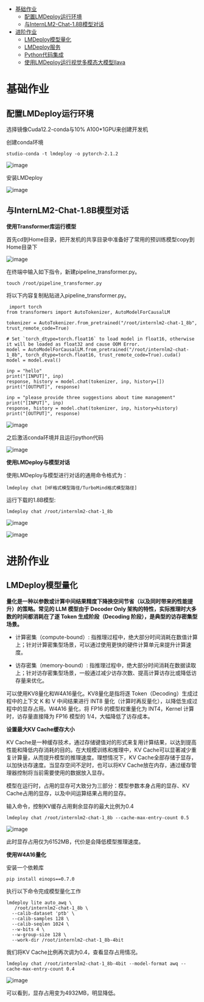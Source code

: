 - [基础作业](#基础作业)
   - [配置LMDeploy运行环境](#配置LMDeploy运行环境)
   - [与InternLM2-Chat-1.8B模型对话](#与InternLM2-Chat-1.8B模型对话)
- [进阶作业](#进阶作业)
   - [LMDeploy模型量化](#LMDeploy模型量化)
   - [LMDeploy服务](#LMDeploy服务)
   - [Python代码集成](#Python代码集成)
   - [使用LMDeploy运行视觉多模态大模型llava](#使用LMDeploy运行视觉多模态大模型llava)

# 基础作业

## 配置LMDeploy运行环境

选择镜像Cuda12.2-conda与10% A100*1GPU来创建开发机

创建conda环境

	studio-conda -t lmdeploy -o pytorch-2.1.2

![image](https://github.com/kalabiqlx/InternLM2-Tutorial-Assignment/assets/102224466/7cee8b7a-8ef5-4be2-a9aa-7d4e10e7d856)

安装LMDeploy

![image](https://github.com/kalabiqlx/InternLM2-Tutorial-Assignment/assets/102224466/8acd1286-8e16-4162-9390-ed62bb90736a)


## 与InternLM2-Chat-1.8B模型对话

**使用Transformer库运行模型**

首先cd到Home目录，把开发机的共享目录中准备好了常用的预训练模型copy到Home目录下

![image](https://github.com/kalabiqlx/InternLM2-Tutorial-Assignment/assets/102224466/d8bfabd4-b878-4473-a53d-3840cb78047f)

在终端中输入如下指令，新建pipeline_transformer.py。

	touch /root/pipeline_transformer.py
 
 将以下内容复制粘贴进入pipeline_transformer.py。
 
	 import torch
	from transformers import AutoTokenizer, AutoModelForCausalLM
	
	tokenizer = AutoTokenizer.from_pretrained("/root/internlm2-chat-1_8b", trust_remote_code=True)
	
	# Set `torch_dtype=torch.float16` to load model in float16, otherwise it will be loaded as float32 and cause OOM Error.
	model = AutoModelForCausalLM.from_pretrained("/root/internlm2-chat-1_8b", torch_dtype=torch.float16, trust_remote_code=True).cuda()
	model = model.eval()
	
	inp = "hello"
	print("[INPUT]", inp)
	response, history = model.chat(tokenizer, inp, history=[])
	print("[OUTPUT]", response)
	
	inp = "please provide three suggestions about time management"
	print("[INPUT]", inp)
	response, history = model.chat(tokenizer, inp, history=history)
	print("[OUTPUT]", response)

![image](https://github.com/kalabiqlx/InternLM2-Tutorial-Assignment/assets/102224466/07288214-7694-4ca0-ac46-cc6c7ea47d1a)

 之后激活conda环境并且运行python代码

 ![image](https://github.com/kalabiqlx/InternLM2-Tutorial-Assignment/assets/102224466/82e2e0f3-b810-4bc4-9702-00f9f5f672b9)

**使用LMDeploy与模型对话**

使用LMDeploy与模型进行对话的通用命令格式为：

	lmdeploy chat [HF格式模型路径/TurboMind格式模型路径]

运行下载的1.8B模型:

	lmdeploy chat /root/internlm2-chat-1_8b

![image](https://github.com/kalabiqlx/InternLM2-Tutorial-Assignment/assets/102224466/b399b3a4-a528-4f38-8997-63579602e990)

![image](https://github.com/kalabiqlx/InternLM2-Tutorial-Assignment/assets/102224466/150b6ec0-8c41-4831-a7a6-9d83cf18cf43)

# 进阶作业

## LMDeploy模型量化

**量化是一种以参数或计算中间结果精度下降换空间节省（以及同时带来的性能提升）的策略。常见的 LLM 模型由于 Decoder Only 架构的特性，实际推理时大多数的时间都消耗在了逐 Token 生成阶段（Decoding 阶段），是典型的访存密集型场景。**

* 计算密集（compute-bound）: 指推理过程中，绝大部分时间消耗在数值计算上；针对计算密集型场景，可以通过使用更快的硬件计算单元来提升计算速度。

* 访存密集（memory-bound）: 指推理过程中，绝大部分时间消耗在数据读取上；针对访存密集型场景，一般通过减少访存次数、提高计算访存比或降低访存量来优化。

可以使用KV8量化和W4A16量化。KV8量化是指将逐 Token（Decoding）生成过程中的上下文 K 和 V 中间结果进行 INT8 量化（计算时再反量化），以降低生成过程中的显存占用。W4A16 量化，将 FP16 的模型权重量化为 INT4，Kernel 计算时，访存量直接降为 FP16 模型的 1/4，大幅降低了访存成本。

**设置最大KV Cache缓存大小**

KV Cache是一种缓存技术，通过存储键值对的形式来复用计算结果，以达到提高性能和降低内存消耗的目的。在大规模训练和推理中，KV Cache可以显著减少重复计算量，从而提升模型的推理速度。理想情况下，KV Cache全部存储于显存，以加快访存速度。当显存空间不足时，也可以将KV Cache放在内存，通过缓存管理器控制将当前需要使用的数据放入显存。

模型在运行时，占用的显存可大致分为三部分：模型参数本身占用的显存、KV Cache占用的显存，以及中间运算结果占用的显存。

输入命令，控制KV缓存占用剩余显存的最大比例为0.4

	lmdeploy chat /root/internlm2-chat-1_8b --cache-max-entry-count 0.5
 
![image](https://github.com/kalabiqlx/InternLM2-Tutorial-Assignment/assets/102224466/bf5e3966-af06-448d-b110-a2389e8a7a92)

此时显存占用仅为6152MB，代价是会降低模型推理速度。

**使用W4A16量化**

安装一个依赖库

	pip install einops==0.7.0
 
执行以下命令完成模型量化工作

	lmdeploy lite auto_awq \
	   /root/internlm2-chat-1_8b \
	  --calib-dataset 'ptb' \
	  --calib-samples 128 \
	  --calib-seqlen 1024 \
	  --w-bits 4 \
	  --w-group-size 128 \
	  --work-dir /root/internlm2-chat-1_8b-4bit
   
我们将KV Cache比例再次调为0.4，查看显存占用情况。

	lmdeploy chat /root/internlm2-chat-1_8b-4bit --model-format awq --cache-max-entry-count 0.4

![image](https://github.com/kalabiqlx/InternLM2-Tutorial-Assignment/assets/102224466/18e04577-da9e-4ef7-a6dd-9cef045890f3)

可以看到，显存占用变为4932MB，明显降低。


